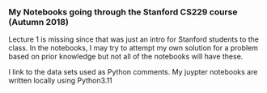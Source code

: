 ### My Notebooks going through the Stanford CS229 course (Autumn 2018)

Lecture 1 is missing since that was just an intro for Stanford students to the class.
In the notebooks, I may try to attempt my own solution for a problem based on prior knowledge but not all of the notebooks will have these.

I link to the data sets used as Python comments.
My juypter notebooks are written locally using Python3.11
